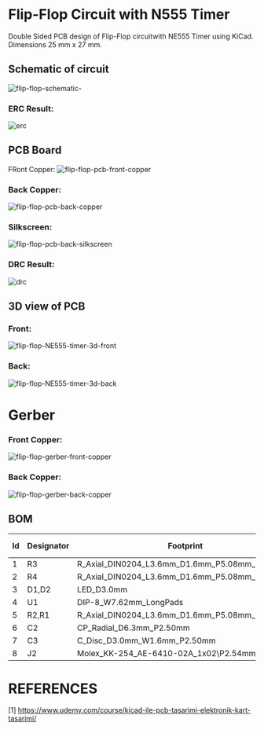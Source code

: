 # Flip-Flop Circuit with N555 Timer
Double Sided PCB design of Flip-Flop circuitwith NE555 Timer using KiCad.
Dimensions 25 mm x 27 mm.

## Schematic of circuit
![flip-flop-schematic-](https://github.com/anilv8/flip-flop-with-N555-timer/assets/81171588/96e8f9cd-2b9d-4d49-b6f5-939b52184fb5)
### ERC Result:
![erc](https://github.com/anilv8/flip-flop-with-N555-timer/assets/81171588/71ea6938-224a-4d0e-b644-39850aeb1634)

## PCB Board
FRont Copper:
![flip-flop-pcb-front-copper](https://github.com/anilv8/flip-flop-with-N555-timer/assets/81171588/e3f098f6-4d0f-4e10-a1e7-2b64310d2300)
### Back Copper:
![flip-flop-pcb-back-copper](https://github.com/anilv8/flip-flop-with-N555-timer/assets/81171588/691adbd1-fe27-44ed-ab3d-5c40aecdef75)
### Silkscreen:
![flip-flop-pcb-back-silkscreen](https://github.com/anilv8/flip-flop-with-N555-timer/assets/81171588/71cf91a1-50c7-49d0-93fc-eb8fb18d2438)
### DRC Result:
![drc](https://github.com/anilv8/flip-flop-with-N555-timer/assets/81171588/3de538df-642d-449e-9d75-ad2d362a8994)

## 3D view of PCB
### Front:
![flip-flop-NE555-timer-3d-front](https://github.com/anilv8/flip-flop-with-N555-timer/assets/81171588/0ff980fd-7ae0-4257-9254-95036e5e3a31)
### Back:
![flip-flop-NE555-timer-3d-back](https://github.com/anilv8/flip-flop-with-N555-timer/assets/81171588/2ec0441a-f6ef-443b-8a34-5b3b473042bd)

# Gerber
### Front Copper:
![flip-flop-gerber-front-copper](https://github.com/anilv8/flip-flop-with-N555-timer/assets/81171588/6f341eb8-a536-4b09-9f25-2c76ecf7235b)
### Back Copper:
![flip-flop-gerber-back-copper](https://github.com/anilv8/flip-flop-with-N555-timer/assets/81171588/2031093d-22c1-402d-b373-9382672f65d8)

## BOM
| Id  | Designator | Footprint | Quantity | Designation | Supplier and ref |
| --- | --- | --- | --- | --- | --- |
| 1   | R3  | R_Axial_DIN0204_L3.6mm_D1.6mm_P5.08mm_Horizontal | 1   | 100k |     |
| 2   | R4  | R_Axial_DIN0204_L3.6mm_D1.6mm_P5.08mm_Horizontal | 1   | 50k |     |
| 3   | D1,D2 | LED_D3.0mm | 2   | LED |     |
| 4   | U1  | DIP-8_W7.62mm_LongPads | 1   | NE555P |     |
| 5   | R2,R1 | R_Axial_DIN0204_L3.6mm_D1.6mm_P5.08mm_Horizontal | 2   | 330 |     |
| 6   | C2  | CP_Radial_D6.3mm_P2.50mm | 1   | 10u |     |
| 7   | C3  | C_Disc_D3.0mm_W1.6mm_P2.50mm | 1   | 0.1u |     |
| 8   | J2  | Molex_KK-254_AE-6410-02A_1x02\P2.54mm_Vertical | 1   | Conn\_01x02\_Pin |     |

# REFERENCES
[1]  https://www.udemy.com/course/kicad-ile-pcb-tasarimi-elektronik-kart-tasarimi/
